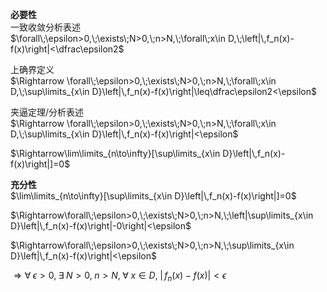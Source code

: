 **必要性**  
一致收敛分析表述  
$\forall\;\epsilon>0,\;\exists\;N>0,\;n>N,\;\forall\;x\in D,\;\left|\,f_n(x)-f(x)\right|<\dfrac\epsilon2$  
  
上确界定义  
$\Rightarrow \forall\;\epsilon>0,\;\exists\;N>0,\;n>N,\;\forall\;x\in D,\;\sup\limits_{x\in D}\left|\,f_n(x)-f(x)\right|\leq\dfrac\epsilon2<\epsilon$  
  
夹逼定理/分析表述  
$\Rightarrow \forall\;\epsilon>0,\;\exists\;N>0,\;n>N,\;\forall\;x\in D,\;\sup\limits_{x\in D}\left|\,f_n(x)-f(x)\right|<\epsilon$  
  
$\Rightarrow\lim\limits_{n\to\infty}[\sup\limits_{x\in D}\left|\,f_n(x)-f(x)\right|]=0$  
  
**充分性**  
$\lim\limits_{n\to\infty}[\sup\limits_{x\in D}\left|\,f_n(x)-f(x)\right|]=0$  
  
$\Rightarrow\forall\;\epsilon>0,\;\exists\;N>0,\;n>N,\;\left|\sup\limits_{x\in D}\left|\,f_n(x)-f(x)\right|-0\right|<\epsilon$  
  
$\Rightarrow\forall\;\epsilon>0,\;\exists\;N>0,\;n>N,\;\sup\limits_{x\in D}\left|\,f_n(x)-f(x)\right|<\epsilon$  
  
$\Rightarrow \forall\;\epsilon>0,\;\exists\;N>0,\;n>N,\;\forall\;x\in D,\;\left|\,f_n(x)-f(x)\right|<\epsilon$  
